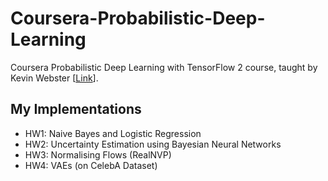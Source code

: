 # Coursera-Probabilistic-Deep-Learning

Coursera Probabilistic Deep Learning with TensorFlow 2 course, taught by Kevin Webster [[Link](https://www.coursera.org/learn/probabilistic-deep-learning-with-tensorflow2)].

## My Implementations
- HW1: Naive Bayes and Logistic Regression
- HW2: Uncertainty Estimation using Bayesian Neural Networks
- HW3: Normalising Flows (RealNVP)
- HW4: VAEs (on CelebA Dataset)
